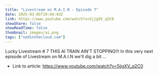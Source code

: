 ```yaml
---
title: "Livestream on M.A.I.N - Episode 7"
date: 2025-03-05T19:44:43Z
link: https://www.youtube.com/watch?v=5jjgXV_q2C0
showShare: false
showReadTime: false
thumbnail: images/ai.png
tags: ["nedinthecloud.com"]
---
```

Lucky Livestream # 7     THIS AI TRAIN AIN'T STOPPING!!! In this very next episode of Livestream on M.A.I.N we'll dig a bit ...

- Link to article: https://www.youtube.com/watch?v=5jjgXV_q2C0